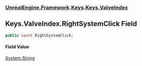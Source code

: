 ### [UnrealEngine.Framework](./UnrealEngine-Framework.md 'UnrealEngine.Framework').[Keys](./Keys.md 'UnrealEngine.Framework.Keys').[Keys.ValveIndex](./Keys-ValveIndex.md 'UnrealEngine.Framework.Keys.ValveIndex')
## Keys.ValveIndex.RightSystemClick Field
  
```csharp
public const RightSystemClick;
```
#### Field Value
[System.String](https://docs.microsoft.com/en-us/dotnet/api/System.String 'System.String')  
